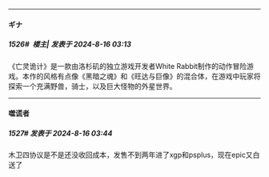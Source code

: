 ﻿
*****

####  ギナ  
##### 1526#         楼主| 发表于 2024-8-16 03:13

《亡灵诡计》是一款由洛杉矶的独立游戏开发者White Rabbit制作的动作冒险游戏。本作的风格有点像《黑暗之魂》和《旺达与巨像》的混合体，在游戏中玩家将探索一个充满野兽，骑士，以及巨大怪物的外星世界。


*****

####  噬谎者  
##### 1527#       发表于 2024-8-16 03:44

木卫四协议是不是还没收回成本，发售不到两年进了xgp和psplus，现在epic又白送了

